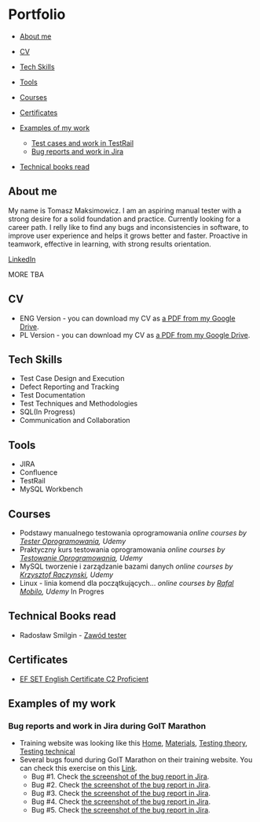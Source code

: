 # Portfolio
- [About me](#about-me)
- [CV](#cv)
- [Tech Skills](#tech-skills)
- [Tools](#tools)
- [Courses](#courses)
- [Certificates](#certificates)
- [Examples of my work](#examples-of-my-work)
  * [Test cases and work in TestRail](#test-cases-and-work-in-testrail)
  * [Bug reports and work in Jira](#bug-reports-and-work-in-jira-during-GoIT-Marathon)
  
- [Technical books read](#technical-books-read)

## About me
My name is Tomasz Maksimowicz. I am an aspiring manual tester with a strong desire for a solid foundation and practice. Currently looking for a career path. I relly like to find any bugs and inconsistencies in software, to improve user experience and helps it grows better and faster. Proactive in teamwork, effective in learning, with strong results orientation.

[LinkedIn](https://www.linkedin.com/in/tomasz-maksimowicz-74a33116b/)

MORE TBA

 ## CV

- ENG Version - you can download my CV as [a PDF from my Google Drive](https://drive.google.com/file/d/14Sa92jydw36qoAiwp_C1QpCxlGhfed_q/view?usp=sharing).
- PL Version - you can download my CV as [a PDF from my Google Drive](https://drive.google.com/file/d/1-yBsUe66NU8e0nF1KYRSj-8vuUuiceaZ/view?usp=share_link).
 
 
## Tech Skills
 
  - Test Case Design and Execution
  - Defect Reporting and Tracking
  - Test Documentation
  - Test Techniques and Methodologies
  - SQL(In Progress)
  - Communication and Collaboration
  
  
## Tools

  - JIRA
  - Confluence
  - TestRail
  - MySQL Workbench 
  
  
## Courses
  
  - Podstawy manualnego testowania oprogramowania 
*online courses by [Tester Oprogramowania](https://www.udemy.com/course/kurs-testowania-oprogramowania/), Udemy*
  - Praktyczny kurs testowania oprogramowania
*online courses by [Testowanie Oprogramowania](https://www.udemy.com/course/praktyczny-kurs-testowania-oprogramowania/), Udemy*
  - MySQL tworzenie i zarządzanie bazami danych
*online courses by [Krzysztof Raczynski](https://www.udemy.com/course/mysql-tworzenie-i-zarzadzanie-bazami-danych/), Udemy*
  - Linux - linia komend dla początkujących...
*online courses by [Rafal Mobilo](https://www.udemy.com/course/linux101/), Udemy*      In Progres


## Technical Books read
* Radosław Smilgin - [Zawód tester](https://ksiegarnia.pwn.pl/Zawod-tester.-Od-decyzji-do-zdobycia-doswiadczenia,743423772,p.html)


## Certificates
- [EF SET English Certificate C2 Proficient](https://www.efset.org/cert/zkjgL1)


## Examples of my work

### Bug reports and work in Jira during GoIT Marathon

- Training website was looking like this [Home](https://drive.google.com/file/d/1FX-nyiH6mY5V5BPchavCe2C5ECpCCIWS/view?usp=share_link), [Materials](https://drive.google.com/file/d/1KmH2eU5UPE8E1KvLeHoXCreRYR6sm6zk/view?usp=share_link), [Testing theory](https://drive.google.com/file/d/17qZz3WxpgWMLhoXtbyvJ49T1Pnnqss0X/view?usp=share_link), [Testing technical](https://drive.google.com/file/d/1njLj8OzWaQZW14fKqdLpyxoIJFbUZl2j/view?usp=share_link)
- Several bugs found during GoIT Marathon on their training website. You can check this exercise on this [Link](https://drive.google.com/file/d/1P8iUFPhRUNA49fDQ8So2xEX3FS5Bv-Ef/view?usp=share_link).
  * Bug #1. Check [the screenshot of the bug report in Jira](https://drive.google.com/file/d/1vwYoCfSAGvtUe1RXB_3XodDo221uS_Gj/view?usp=share_link).
  * Bug #2. Check [the screenshot of the bug report in Jira](https://drive.google.com/file/d/17U5ntcOMqk1JS1QOpwKm4Q0hQGK4A8V4/view?usp=share_link).
  * Bug #3. Check [the screenshot of the bug report in Jira](https://drive.google.com/file/d/1OtxjV1DlqcsXsi2gz1KH8VWnGHVZw6L0/view?usp=share_link).
  * Bug #4. Check [the screenshot of the bug report in Jira](https://drive.google.com/file/d/1XiU0Z5f_pJPnv7URLO3zzr7A0mTgICHe/view?usp=share_link).
  * Bug #5. Check [the screenshot of the bug report in Jira](https://drive.google.com/file/d/1swVZn4jERGo_JYjLwp4R6sHpDiNQ-zMQ/view?usp=share_link).
 

  
